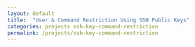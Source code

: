 ```yaml
---
layout: default
title:  "User & Command Restriction Using SSH Public Keys"
categories: projects ssh-key-command-restriction
permalink: /projects/ssh-key-command-restriction
---
```


